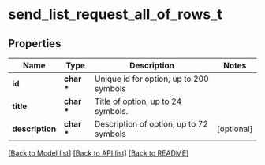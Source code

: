 # send_list_request_all_of_rows_t

## Properties
Name | Type | Description | Notes
------------ | ------------- | ------------- | -------------
**id** | **char \*** | Unique id for option, up to 200 symbols | 
**title** | **char \*** | Title of option, up to 24 symbols. | 
**description** | **char \*** | Description of option, up to 72 symbols | [optional] 

[[Back to Model list]](../README.md#documentation-for-models) [[Back to API list]](../README.md#documentation-for-api-endpoints) [[Back to README]](../README.md)


